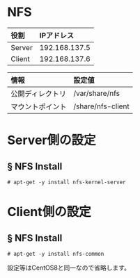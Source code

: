 # NFS
|役割|IPアドレス|
|:---|:---|
|Server|192.168.137.5|
|Client|192.168.137.6|

|情報|設定値|
|:---|:---|
|公開ディレクトリ|/var/share/nfs|
|マウントポイント|/share/nfs-client|

# Server側の設定
## § NFS Install
```
# apt-get -y install nfs-kernel-server
```
# Client側の設定
## § NFS Install
```
# apt-get -y install nfs-common
```
設定等はCentOS8と同一なので省略します。
